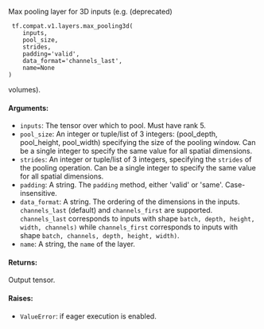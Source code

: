 Max pooling layer for 3D inputs (e.g. (deprecated)

```
 tf.compat.v1.layers.max_pooling3d(
    inputs,
    pool_size,
    strides,
    padding='valid',
    data_format='channels_last',
    name=None
)
```
volumes).
#### Arguments:
- `inputs`: The tensor over which to pool. Must have rank 5.
- `pool_size`: An integer or tuple/list of 3 integers: (pool_depth, pool_height, pool_width) specifying the size of the pooling window. Can be a single integer to specify the same value for all spatial dimensions.
- `strides`: An integer or tuple/list of 3 integers, specifying the `strides` of the pooling operation. Can be a single integer to specify the same value for all spatial dimensions.
- `padding`: A string. The `padding` method, either 'valid' or 'same'. Case-insensitive.
- `data_format`: A string. The ordering of the dimensions in the inputs. `channels_last` (default) and `channels_first` are supported. `channels_last` corresponds to inputs with shape `batch, depth, height, width, channels)` while `channels_first` corresponds to inputs with shape `batch, channels, depth, height, width)`.
- `name`: A string, the `name` of the layer.
#### Returns:
Output tensor.
#### Raises:
- `ValueError`: if eager execution is enabled.
